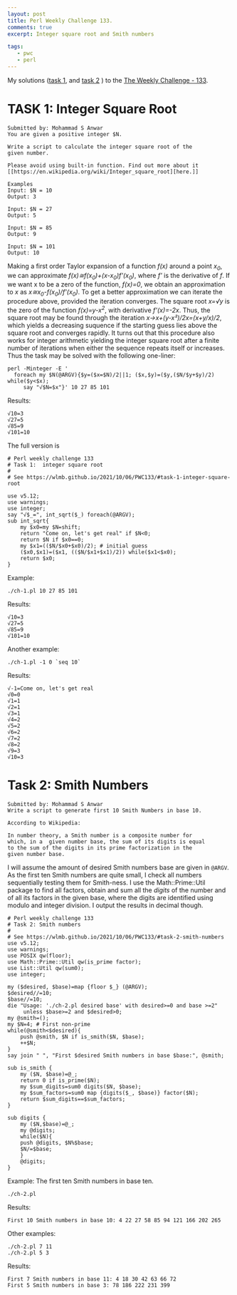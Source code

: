```yaml
---
layout: post
title: Perl Weekly Challenge 133.
comments: true
excerpt: Integer square root and Smith numbers

tags:
   - pwc
   - perl
---
```


My solutions
([task 1](https://github.com/wlmb/perlweeklychallenge-club/blob/master/challenge-133/wlmb/perl/ch-1.pl),
and
[task 2](https://github.com/wlmb/perlweeklychallenge-club/blob/master/challenge-133/wlmb/perl/ch-2.pl)
)
to the  [The Weekly Challenge - 133](https://perlweeklychallenge.org/blog/perl-weekly-challenge-133).


# TASK 1: Integer Square Root

    Submitted by: Mohammad S Anwar
    You are given a positive integer $N.

    Write a script to calculate the integer square root of the
    given number.

    Please avoid using built-in function. Find out more about it
    [[https://en.wikipedia.org/wiki/Integer_square_root][here.]]

    Examples
    Input: $N = 10
    Output: 3

    Input: $N = 27
    Output: 5

    Input: $N = 85
    Output: 9

    Input: $N = 101
    Output: 10

Making a first order Taylor expansion of a function *f(x)* around a
point *x<sub>0</sub>*, we can approximate *f(x)≅f(x<sub>0</sub>)+(x-x<sub>0</sub>)f'(x<sub>0</sub>)*, where
*f'* is the derivative of *f*. If we want x to be a zero of the
function, *f(x)=0*, we obtain an approximation to *x* as
*x≅x<sub>0</sub>-f(x<sub>0</sub>)/f'(x<sub>0</sub>)*. To get a better approximation we can iterate
the procedure above, provided the iteration converges. The square root *x=√y* is the zero of the
function *f(x)=y-x<sup>2</sup>*, with derivative *f'(x)=-2x*. Thus, the square
root may be found through the iteration *x→x+(y-x²)/2x=(x+y/x)/2*,
which yields a decreasing suquence if the starting guess lies above
the square root and converges rapidly. It turns out that this
procedure also works for integer arithmetic yielding the integer
square root after a finite number of iterations when either the
sequence repeats itself or increases. Thus the task may be solved with
the following one-liner:

    perl -Minteger -E '
      foreach my $N(@ARGV){$y=($x=$N)/2||1; ($x,$y)=($y,($N/$y+$y)/2) while($y<$x);
         say "√$N=$x"}' 10 27 85 101

Results:

    √10=3
    √27=5
    √85=9
    √101=10

The full version is


    # Perl weekly challenge 133
    # Task 1:  integer square root
    #
    # See https://wlmb.github.io/2021/10/06/PWC133/#task-1-integer-square-root

    use v5.12;
    use warnings;
    use integer;
    say "√$_=", int_sqrt($_) foreach(@ARGV);
    sub int_sqrt{
        my $x0=my $N=shift;
        return "Come on, let's get real" if $N<0;
        return $N if $x0==0;
        my $x1=(($N/$x0+$x0)/2); # initial guess
        ($x0,$x1)=($x1, (($N/$x1+$x1)/2)) while($x1<$x0);
        return $x0;
    }

Example:

    ./ch-1.pl 10 27 85 101

Results:

    √10=3
    √27=5
    √85=9
    √101=10

Another example:

    ./ch-1.pl -1 0 `seq 10`

Results:

    √-1=Come on, let's get real
    √0=0
    √1=1
    √2=1
    √3=1
    √4=2
    √5=2
    √6=2
    √7=2
    √8=2
    √9=3
    √10=3


# Task 2: Smith Numbers

    Submitted by: Mohammad S Anwar
    Write a script to generate first 10 Smith Numbers in base 10.

    According to Wikipedia:

    In number theory, a Smith number is a composite number for
    which, in a  given number base, the sum of its digits is equal
    to the sum of the digits in its prime factorization in the
    given number base.

I will assume the amount of desired Smith numbers base are
given in `@ARGV`.
As the first ten Smith numbers are quite small, I check
all numbers sequentially testing them for Smith-ness. I use
the Math::Prime::Util package to find all factors, obtain and
sum all the *digits* of the number and of all its factors in the
given base, where the digits are identified using modulo and
integer division. I output the results in decimal though.

    # Perl weekly challenge 133
    # Task 2: Smith numbers
    #
    # See https://wlmb.github.io/2021/10/06/PWC133/#task-2-smith-numbers
    use v5.12;
    use warnings;
    use POSIX qw(floor);
    use Math::Prime::Util qw(is_prime factor);
    use List::Util qw(sum0);
    use integer;

    my ($desired, $base)=map {floor $_} (@ARGV);
    $desired//=10;
    $base//=10;
    die "Usage: './ch-2.pl desired base' with desired>=0 and base >=2"
         unless $base>=2 and $desired>0;
    my @smith=();
    my $N=4; # First non-prime
    while(@smith<$desired){
        push @smith, $N if is_smith($N, $base);
        ++$N;
    }
    say join " ", "First $desired Smith numbers in base $base:", @smith;

    sub is_smith {
        my ($N, $base)=@_;
        return 0 if is_prime($N);
        my $sum_digits=sum0 digits($N, $base);
        my $sum_factors=sum0 map {digits($_, $base)} factor($N);
        return $sum_digits==$sum_factors;
    }

    sub digits {
        my ($N,$base)=@_;
        my @digits;
        while($N){
    	push @digits, $N%$base;
    	$N/=$base;
        }
        @digits;
    }

Example: The first ten Smith numbers in base ten.

    ./ch-2.pl

Results:

    First 10 Smith numbers in base 10: 4 22 27 58 85 94 121 166 202 265

Other examples:

    ./ch-2.pl 7 11
    ./ch-2.pl 5 3

Results:

    First 7 Smith numbers in base 11: 4 18 30 42 63 66 72
    First 5 Smith numbers in base 3: 78 186 222 231 399
